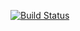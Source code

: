 [![Build Status](https://travis-ci.org/learningworks/moodle-block_my_courses.svg?branch=master)](https://travis-ci.org/learningworks/moodle-block_my_courses)